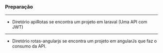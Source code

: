### Preparação
-----
- Diretório apiRotas se encontra um projeto em laraval (Uma API com JWT)
-----
- Diretório rotas-angularjs se encontra um projeto em angularJs que faz o consumo da API.
